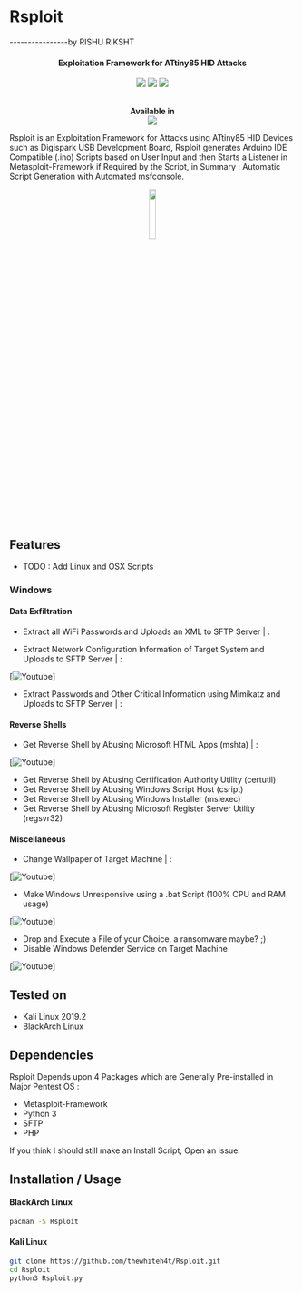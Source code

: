 # Rsploit 
----------------by RISHU RIKSHT

<h4 align="center">Exploitation Framework for ATtiny85 HID Attacks</h4>

<p align="center">
	<img src="https://img.shields.io/badge/Python-3-brightgreen.svg?style=plastic">
	<img src="https://img.shields.io/badge/ATtiny85-red.svg?style=plastic">
	<img src="https://img.shields.io/badge/Exploitation-red.svg?style=plastic">
</p>



<p align="center">
  <br>
  <b>Available in</b>
  <br>
  <img src="https://i.imgur.com/1wJVDV5.png">
</p>

Rsploit is an Exploitation Framework for Attacks using ATtiny85 HID Devices such as Digispark USB Development Board, Rsploit generates Arduino IDE Compatible (.ino) Scripts based on User Input and then Starts a Listener in Metasploit-Framework if Required by the Script, in Summary : Automatic Script Generation with Automated msfconsole.

<p align="center">
<img src="https://i.imgur.com/D8peKaN.jpg" width="15%" height="auto">
</p>

## Features

* TODO : Add Linux and OSX Scripts

### Windows

#### Data Exfiltration

* Extract all WiFi Passwords and Uploads an XML to SFTP Server |  : 

* Extract Network Configuration Information of Target System and Uploads to SFTP Server | :

[![Youtube](https://i.imgur.com/BxvJpUI.png)]


* Extract Passwords and Other Critical Information using Mimikatz and Uploads to SFTP Server | : 

#### Reverse Shells

* Get Reverse Shell by Abusing Microsoft HTML Apps (mshta) |  : 

[![Youtube](https://i.imgur.com/57JP6DJ.png)]


* Get Reverse Shell by Abusing Certification Authority Utility (certutil)
* Get Reverse Shell by Abusing Windows Script Host (csript)
* Get Reverse Shell by Abusing Windows Installer (msiexec)
* Get Reverse Shell by Abusing Microsoft Register Server Utility (regsvr32)

#### Miscellaneous

* Change Wallpaper of Target Machine |  : 

[![Youtube](https://i.imgur.com/qujjnuF.png)]

* Make Windows Unresponsive using a .bat Script (100% CPU and RAM usage)

[![Youtube](https://i.imgur.com/XlYfUT6.png)]

* Drop and Execute a File of your Choice, a ransomware maybe? ;)
* Disable Windows Defender Service on Target Machine

[![Youtube](https://i.imgur.com/4ghSjXO.png)]

## Tested on

* Kali Linux 2019.2
* BlackArch Linux

## Dependencies

Rsploit Depends upon 4 Packages which are Generally Pre-installed in Major Pentest OS : 

* Metasploit-Framework
* Python 3
* SFTP
* PHP

If you think I should still make an Install Script, Open an issue. 

## Installation / Usage

#### BlackArch Linux

```bash
pacman -S Rsploit
```

#### Kali Linux

```bash
git clone https://github.com/thewhiteh4t/Rsploit.git 
cd Rsploit
python3 Rsploit.py 
```

